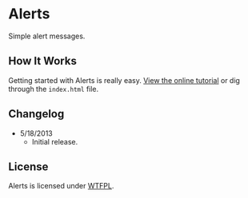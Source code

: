 # Alerts
Simple alert messages.

## How It Works
Getting started with Alerts is really easy. [View the online tutorial](http://cferdinandi.github.com/alerts/) or dig through the `index.html` file.

## Changelog
* 5/18/2013
  * Initial release.

## License
Alerts is licensed under [WTFPL](http://www.wtfpl.net/).

